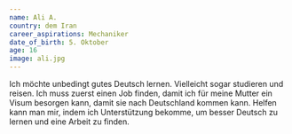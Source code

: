 ```yaml
---
name: Ali A.
country: dem Iran
career_aspirations: Mechaniker
date_of_birth: 5. Oktober
age: 16
image: ali.jpg
---
```


Ich möchte unbedingt gutes Deutsch lernen. Vielleicht sogar studieren und reisen. Ich muss zuerst einen Job finden, damit ich für meine Mutter ein Visum besorgen kann, damit sie nach Deutschland kommen kann. Helfen kann man mir, indem ich Unterstützung bekomme, um besser Deutsch zu lernen und eine Arbeit zu finden. 